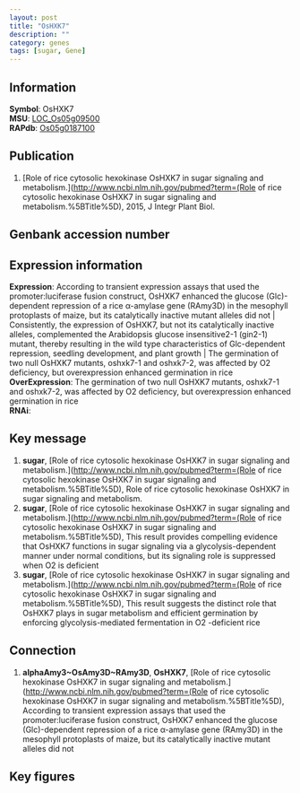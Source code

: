 ```yaml
---
layout: post
title: "OsHXK7"
description: ""
category: genes
tags: [sugar, Gene]
---
```


## Information
__Symbol__: OsHXK7  
__MSU__: [LOC_Os05g09500](http://rice.plantbiology.msu.edu/cgi-bin/ORF_infopage.cgi?orf=LOC_Os05g09500)  
__RAPdb__: [Os05g0187100](http://rapdb.dna.affrc.go.jp/viewer/gbrowse_details/irgsp1?name=Os05g0187100)  

## Publication
1. [Role of rice cytosolic hexokinase OsHXK7 in sugar signaling and metabolism.](http://www.ncbi.nlm.nih.gov/pubmed?term=(Role of rice cytosolic hexokinase OsHXK7 in sugar signaling and metabolism.%5BTitle%5D), 2015, J Integr Plant Biol.

## Genbank accession number

## Expression information
__Expression__: According to transient expression assays that used the promoter:luciferase fusion construct, OsHXK7 enhanced the glucose (Glc)-dependent repression of a rice α-amylase gene (RAmy3D) in the mesophyll protoplasts of maize, but its catalytically inactive mutant alleles did not |  Consistently, the expression of OsHXK7, but not its catalytically inactive alleles, complemented the Arabidopsis glucose insensitive2-1 (gin2-1) mutant, thereby resulting in the wild type characteristics of Glc-dependent repression, seedling development, and plant growth |  The germination of two null OsHXK7 mutants, oshxk7-1 and oshxk7-2, was affected by O2 deficiency, but overexpression enhanced germination in rice  
__OverExpression__: The germination of two null OsHXK7 mutants, oshxk7-1 and oshxk7-2, was affected by O2 deficiency, but overexpression enhanced germination in rice  
__RNAi__:  

## Key message
1. __sugar__, [Role of rice cytosolic hexokinase OsHXK7 in sugar signaling and metabolism.](http://www.ncbi.nlm.nih.gov/pubmed?term=(Role of rice cytosolic hexokinase OsHXK7 in sugar signaling and metabolism.%5BTitle%5D), Role of rice cytosolic hexokinase OsHXK7 in sugar signaling and metabolism.
2. __sugar__, [Role of rice cytosolic hexokinase OsHXK7 in sugar signaling and metabolism.](http://www.ncbi.nlm.nih.gov/pubmed?term=(Role of rice cytosolic hexokinase OsHXK7 in sugar signaling and metabolism.%5BTitle%5D),  This result provides compelling evidence that OsHXK7 functions in sugar signaling via a glycolysis-dependent manner under normal conditions, but its signaling role is suppressed when O2 is deficient
3. __sugar__, [Role of rice cytosolic hexokinase OsHXK7 in sugar signaling and metabolism.](http://www.ncbi.nlm.nih.gov/pubmed?term=(Role of rice cytosolic hexokinase OsHXK7 in sugar signaling and metabolism.%5BTitle%5D),  This result suggests the distinct role that OsHXK7 plays in sugar metabolism and efficient germination by enforcing glycolysis-mediated fermentation in O2 -deficient rice

## Connection
1. __alphaAmy3~OsAmy3D~RAmy3D__, __OsHXK7__, [Role of rice cytosolic hexokinase OsHXK7 in sugar signaling and metabolism.](http://www.ncbi.nlm.nih.gov/pubmed?term=(Role of rice cytosolic hexokinase OsHXK7 in sugar signaling and metabolism.%5BTitle%5D),  According to transient expression assays that used the promoter:luciferase fusion construct, OsHXK7 enhanced the glucose (Glc)-dependent repression of a rice α-amylase gene (RAmy3D) in the mesophyll protoplasts of maize, but its catalytically inactive mutant alleles did not

## Key figures


